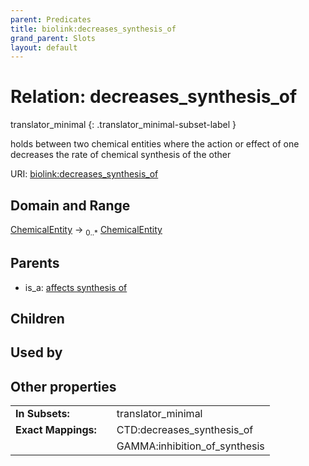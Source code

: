 ```yaml
---
parent: Predicates
title: biolink:decreases_synthesis_of
grand_parent: Slots
layout: default
---
```


# Relation: decreases_synthesis_of

translator_minimal
{: .translator_minimal-subset-label }


holds between two chemical entities where the action or effect of one decreases the rate of chemical synthesis of the other

URI: [biolink:decreases_synthesis_of](https://w3id.org/biolink/vocab/decreases_synthesis_of)

## Domain and Range

[ChemicalEntity](ChemicalEntity.md) ->  <sub>0..*</sub> [ChemicalEntity](ChemicalEntity.md)

## Parents

 *  is_a: [affects synthesis of](affects_synthesis_of.md)

## Children


## Used by


## Other properties

|  |  |  |
| --- | --- | --- |
| **In Subsets:** | | translator_minimal |
| **Exact Mappings:** | | CTD:decreases_synthesis_of |
|  | | GAMMA:inhibition_of_synthesis |


